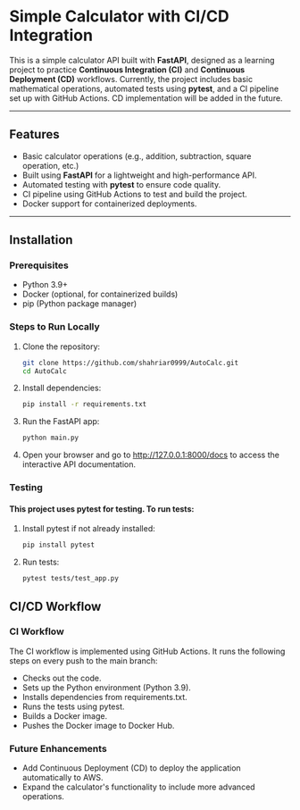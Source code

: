 # Simple Calculator with CI/CD Integration

This is a simple calculator API built with **FastAPI**, designed as a learning project to practice **Continuous Integration (CI)** and **Continuous Deployment (CD)** workflows. Currently, the project includes basic mathematical operations, automated tests using **pytest**, and a CI pipeline set up with GitHub Actions. CD implementation will be added in the future.

---

## Features

- Basic calculator operations (e.g., addition, subtraction, square operation, etc.)
- Built using **FastAPI** for a lightweight and high-performance API.
- Automated testing with **pytest** to ensure code quality.
- CI pipeline using GitHub Actions to test and build the project.
- Docker support for containerized deployments.

---

## Installation

### Prerequisites
- Python 3.9+
- Docker (optional, for containerized builds)
- pip (Python package manager)

### Steps to Run Locally
1. Clone the repository:
   ```bash
   git clone https://github.com/shahriar0999/AutoCalc.git
   cd AutoCalc

2. Install dependencies:
   ```bash
   pip install -r requirements.txt

3. Run the FastAPI app:
   ```bash
   python main.py

4. Open your browser and go to http://127.0.0.1:8000/docs to access the interactive API documentation.


### Testing
#### This project uses pytest for testing. To run tests:

1. Install pytest if not already installed:
   ```bash
   pip install pytest

2. Run tests:
   ```bash
   pytest tests/test_app.py


## CI/CD Workflow
### CI Workflow
The CI workflow is implemented using GitHub Actions. It runs the following steps on every push to the main branch:

- Checks out the code.
- Sets up the Python environment (Python 3.9).
- Installs dependencies from requirements.txt.
- Runs the tests using pytest.
- Builds a Docker image.
- Pushes the Docker image to Docker Hub.


### Future Enhancements
- Add Continuous Deployment (CD) to deploy the application automatically to AWS.
- Expand the calculator's functionality to include more advanced operations.
